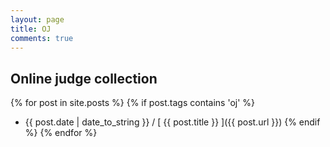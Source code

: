 ```yaml
---
layout: page
title: OJ
comments: true
---
```

## Online judge collection
{% for post in site.posts %}
{% if post.tags contains 'oj' %}
  * {{ post.date | date_to_string }} / [ {{ post.title }} ]({{ post.url }})
{% endif %}
{% endfor %}
